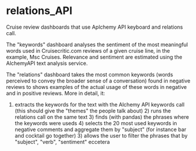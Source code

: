 # relations_API
Cruise review dashboards that use Aplchemy API keyboard and relations call.

The "keywords" dashboard analyses the sentiment of the most meaningful words used in Cruisecritic.com reviews of a given cruise line, in the example, Msc Cruises. Relevance and sentiment are estimated using the AlchemyAPI text analysis service.

The "relations" dashboard takes the most common keywords (words perceived to convey the broader sense of a conversation) found in negative reviews to shows examples of the actual usage of these words in negative and in positive reviews. More in detail, it:

1) extracts the keywords for the text with the Alchemy API keywords call (this should give the "themes" the people talk about) 2) runs the relations call on the same text 3) finds (with pandas) the phrases where the keywords were useds 4) selects the 20 most used keywords in negative comments and aggregate them by "subject" (for instance bar and cocktail go together) 3) allows the user to filter the phrases that by "subject", "verb", "sentiment" eccetera
